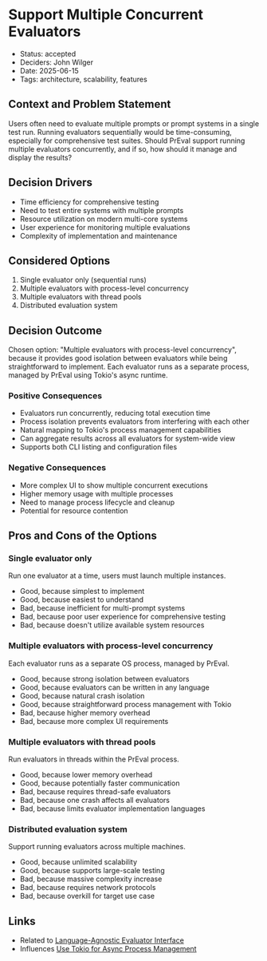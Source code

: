 # Support Multiple Concurrent Evaluators

- Status: accepted
- Deciders: John Wilger
- Date: 2025-06-15
- Tags: architecture, scalability, features

## Context and Problem Statement

Users often need to evaluate multiple prompts or prompt systems in a single test run. Running evaluators sequentially would be time-consuming, especially for comprehensive test suites. Should PrEval support running multiple evaluators concurrently, and if so, how should it manage and display the results?

## Decision Drivers

- Time efficiency for comprehensive testing
- Need to test entire systems with multiple prompts
- Resource utilization on modern multi-core systems
- User experience for monitoring multiple evaluations
- Complexity of implementation and maintenance

## Considered Options

1. Single evaluator only (sequential runs)
2. Multiple evaluators with process-level concurrency
3. Multiple evaluators with thread pools
4. Distributed evaluation system

## Decision Outcome

Chosen option: "Multiple evaluators with process-level concurrency", because it provides good isolation between evaluators while being straightforward to implement. Each evaluator runs as a separate process, managed by PrEval using Tokio's async runtime.

### Positive Consequences

- Evaluators run concurrently, reducing total execution time
- Process isolation prevents evaluators from interfering with each other
- Natural mapping to Tokio's process management capabilities
- Can aggregate results across all evaluators for system-wide view
- Supports both CLI listing and configuration files

### Negative Consequences

- More complex UI to show multiple concurrent executions
- Higher memory usage with multiple processes
- Need to manage process lifecycle and cleanup
- Potential for resource contention

## Pros and Cons of the Options

### Single evaluator only

Run one evaluator at a time, users must launch multiple instances.

- Good, because simplest to implement
- Good, because easiest to understand
- Bad, because inefficient for multi-prompt systems
- Bad, because poor user experience for comprehensive testing
- Bad, because doesn't utilize available system resources

### Multiple evaluators with process-level concurrency

Each evaluator runs as a separate OS process, managed by PrEval.

- Good, because strong isolation between evaluators
- Good, because evaluators can be written in any language
- Good, because natural crash isolation
- Good, because straightforward process management with Tokio
- Bad, because higher memory overhead
- Bad, because more complex UI requirements

### Multiple evaluators with thread pools

Run evaluators in threads within the PrEval process.

- Good, because lower memory overhead
- Good, because potentially faster communication
- Bad, because requires thread-safe evaluators
- Bad, because one crash affects all evaluators
- Bad, because limits evaluator implementation languages

### Distributed evaluation system

Support running evaluators across multiple machines.

- Good, because unlimited scalability
- Good, because supports large-scale testing
- Bad, because massive complexity increase
- Bad, because requires network protocols
- Bad, because overkill for target use case

## Links

- Related to [Language-Agnostic Evaluator Interface](20250615-language-agnostic-evaluator-interface.md)
- Influences [Use Tokio for Async Process Management](20250615-use-tokio-for-async-process-management.md)